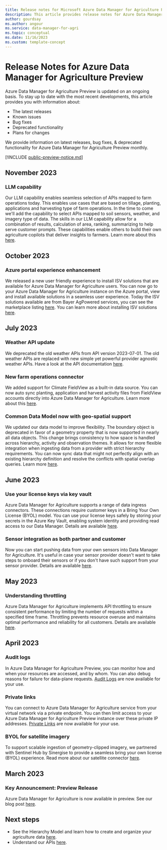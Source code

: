 ```yaml
---
title: Release notes for Microsoft Azure Data Manager for Agriculture Preview 
description: This article provides release notes for Azure Data Manager for Agriculture Preview releases, improvements, bug fixes, and known issues. 
author: gourdsay 
ms.author: angour 
ms.service: data-manager-for-agri 
ms.topic: conceptual 
ms.date: 11/16/2023 
ms.custom: template-concept 
---
```


# Release Notes for Azure Data Manager for Agriculture Preview 

Azure Data Manager for Agriculture Preview is updated on an ongoing basis. To stay up to date with the most recent developments, this article provides you with information about:

- The latest releases
- Known issues
- Bug fixes
- Deprecated functionality
- Plans for changes

 We provide information on latest releases, bug fixes, & deprecated functionality for Azure Data Manager for Agriculture Preview monthly.

[!INCLUDE [public-preview-notice.md](includes/public-preview-notice.md)]

## November 2023

### LLM capability
Our LLM capability enables seamless selection of APIs mapped to farm operations today. This enables use cases that are based on tillage, planting, applications and harvesting type of farm operations. In the time to come we'll add the capability to select APIs mapped to soil sensors, weather, and imagery type of data. The skills in our LLM capability allow for a combination of results, calculation of area, ranking, summarizing to help serve customer prompts. These capabilities enable others to build their own agriculture copilots that deliver insights to farmers. Learn more about this [here](concepts-llm-apis.md).

## October 2023

### Azure portal experience enhancement
We released a new user friendly experience to install ISV solutions that are available for Azure Data Manager for Agriculture users. You can now go to your Azure Data Manager for Agriculture instance on the Azure portal, view and install available solutions in a seamless user experience. Today the ISV solutions available are from Bayer AgPowered services, you can see the marketplace listing [here](https://azuremarketplace.microsoft.com/marketplace/apps?search=bayer&page=1). You can learn more about installing ISV solutions [here](how-to-set-up-isv-solution.md).

## July 2023

### Weather API update 
We deprecated the old weather APIs from API version 2023-07-01. The old weather APIs are replaced with new simple yet powerful provider agnostic weather APIs. Have a look at the API documentation [here](/rest/api/data-manager-for-agri/#weather). 

### New farm operations connector
We added support for Climate FieldView as a built-in data source. You can now auto sync planting, application and harvest activity files from FieldView accounts directly into Azure Data Manager for Agriculture. Learn more about this [here](concepts-farm-operations-data.md).

### Common Data Model now with geo-spatial support
We updated our data model to improve flexibility. The boundary object is deprecated in favor of a geometry property that is now supported in nearly all data objects. This change brings consistency to how space is handled across hierarchy, activity and observation themes. It allows for more flexible integration when ingesting data from a provider with strict hierarchy requirements. You can now sync data that might not perfectly align with an existing hierarchy definition and resolve the conflicts with spatial overlap queries. Learn more [here](concepts-hierarchy-model.md).

## June 2023

### Use your license keys via key vault
Azure Data Manager for Agriculture supports a range of data ingress connectors. These connections require customer keys in a Bring Your Own License (BYOL) model. You can use your license keys safely by storing your secrets in the Azure Key Vault, enabling system identity and providing read access to our Data Manager. Details are available [here](concepts-byol-and-credentials.md).

### Sensor integration as both partner and customer
Now you can start pushing data from your own sensors into Data Manager for Agriculture. It's useful in case your sensor provider doesn't want to take steps to onboard their sensors or if you don't have such support from your sensor provider. Details are available [here](how-to-set-up-sensor-as-customer-and-partner.md).

## May 2023

### Understanding throttling
Azure Data Manager for Agriculture implements API throttling to ensure consistent performance by limiting the number of requests within a specified time frame. Throttling prevents resource overuse and maintains optimal performance and reliability for all customers. Details are available [here](concepts-understanding-throttling.md).

## April 2023

### Audit logs
In Azure Data Manager for Agriculture Preview, you can monitor how and when your resources are accessed, and by whom. You can also debug reasons for failure for data-plane requests. [Audit Logs](how-to-set-up-audit-logs.md) are now available for your use.  

### Private links
You can connect to Azure Data Manager for Agriculture service from your virtual network via a private endpoint. You can then limit access to your Azure Data Manager for Agriculture Preview instance over these private IP addresses. [Private Links](how-to-set-up-private-links.md) are now available for your use.  

### BYOL for satellite imagery
To support scalable ingestion of geometry-clipped imagery, we partnered with Sentinel Hub by Sinergise to provide a seamless bring your own license (BYOL) experience. Read more about our satellite connector [here](concepts-ingest-satellite-imagery.md). 

## March 2023

### Key Announcement: Preview Release
Azure Data Manager for Agriculture is now available in preview. See our blog post [here](https://azure.microsoft.com/blog/announcing-microsoft-azure-data-manager-for-agriculture-accelerating-innovation-across-the-agriculture-value-chain/).

## Next steps
* See the Hierarchy Model and learn how to create and organize your agriculture data  [here](./concepts-hierarchy-model.md).
* Understand our APIs [here](/rest/api/data-manager-for-agri).